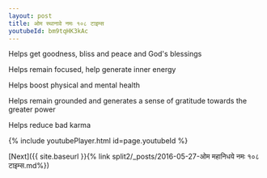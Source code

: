 ```yaml
---
layout: post
title: ओम स्थानावे नमः १०८ टाइम्स
youtubeId: bm9tqHK3kAc
---
```

 
 
Helps get goodness, bliss and peace and God's blessings
 
Helps remain focused, help generate inner energy 
 
Helps boost physical and mental health 
 
Helps remain grounded and generates a sense of gratitude towards the greater power 
 
Helps reduce bad karma
 
 
 
 


{% include youtubePlayer.html id=page.youtubeId %}
 
[Next]({{ site.baseurl }}{% link  split2/_posts/2016-05-27-ओम महानिधये नमः १०८ टाइम्स.md%})
 
